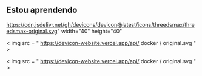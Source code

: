 ## Estou aprendendo

  
 https://cdn.jsdelivr.net/gh/devicons/devicon@latest/icons/threedsmax/threedsmax-original.svg" width="40" height="40"
  

< img src = " https://devicon-website.vercel.app/api/ docker / original.svg " > </img>

< img src = " https://devicon-website.vercel.app/api/ docker / original.svg " >

          
